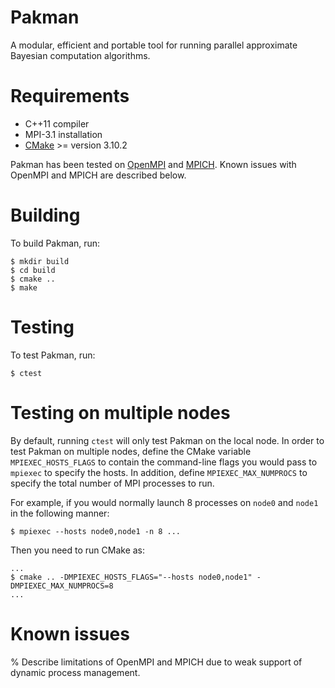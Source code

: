 # Pakman

A modular, efficient and portable tool for running parallel approximate Bayesian computation algorithms.

# Requirements

* C++11 compiler
* MPI-3.1 installation
* [CMake](https://cmake.org/) >= version 3.10.2

Pakman has been tested on [OpenMPI](https://www.open-mpi.org/) and
[MPICH](https://www.mpich.org/).  Known issues with OpenMPI and MPICH are
described below.

# Building

To build Pakman, run:

```
$ mkdir build
$ cd build
$ cmake ..
$ make
```

# Testing

To test Pakman, run:

```
$ ctest
```

# Testing on multiple nodes

By default, running `ctest` will only test Pakman on the local node.  In order
to test Pakman on multiple nodes, define the CMake variable
`MPIEXEC_HOSTS_FLAGS` to contain the command-line flags you would pass to
`mpiexec` to specify the hosts.  In addition, define `MPIEXEC_MAX_NUMPROCS`
to specify the total number of MPI processes to run.

For example, if you would normally launch 8 processes on `node0` and `node1` in
the following manner:

```
$ mpiexec --hosts node0,node1 -n 8 ...
```

Then you need to run CMake as:

```
...
$ cmake .. -DMPIEXEC_HOSTS_FLAGS="--hosts node0,node1" -DMPIEXEC_MAX_NUMPROCS=8
...
```

# Known issues

% Describe limitations of OpenMPI and MPICH due to weak support of dynamic
process management.

